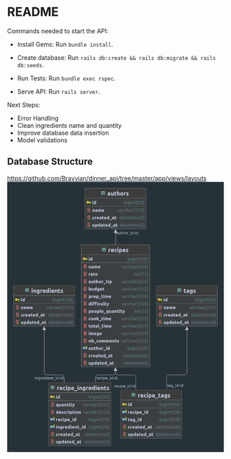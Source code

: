 # README


Commands needed to start the API:

* Install Gems: Run `bundle install`.

* Create database: Run `rails db:create && rails db:migrate && rails db:seeds`. 

* Run Tests: Run `bundle exec rspec`.

* Serve API: Run `rails server`. 

Next Steps:
* Error Handling
* Clean ingredients name and quantity
* Improve database data insertion
* Model validations

## Database Structure

https://github.com/Bravvian/dinner_api/tree/master/app/views/layouts
![alt text](https://github.com/Bravvian/dinner_api/blob/master/app/views/dinner_api_database.png?raw=true)

